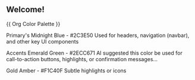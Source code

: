 Welcome!
-------

{{ Org Color Palette }}

Primary's
Midnight Blue - #2C3E50
Used for headers, navigation (navbar), and other key UI components 

Accents
Emerald Green - #2ECC671
AI suggested this color be used for call-to-action buttons, highlights, or confirmation messages...

Gold Amber - #F1C40F
Subtle highlights or icons



